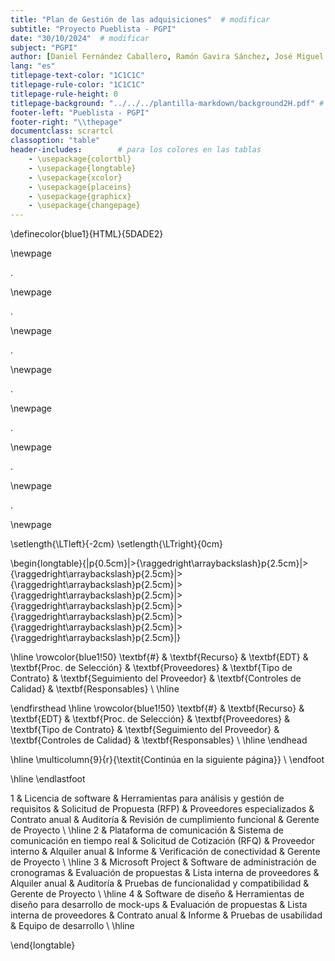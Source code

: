 ```yaml
---
title: "Plan de Gestión de las adquisiciones"  # modificar
subtitle: "Proyecto Pueblista - PGPI"
date: "30/10/2024"  # modificar
subject: "PGPI"
author: [Daniel Fernández Caballero, Ramón Gavira Sánchez, José Miguel Iborra Conejo, Antonio Macías Ferrera, Rafael Pulido Cifuentes]
lang: "es"
titlepage-text-color: "1C1C1C"
titlepage-rule-color: "1C1C1C"
titlepage-rule-height: 0
titlepage-background: "../../../plantilla-markdown/background2H.pdf" # modificar si el doc es horizontal
footer-left: "Pueblista - PGPI"
footer-right: "\\thepage"
documentclass: scrartcl
classoption: "table"        
header-includes:        # para los colores en las tablas
    - \usepackage{colortbl}
    - \usepackage{longtable}
    - \usepackage{xcolor}
    - \usepackage{placeins}
    - \usepackage{graphicx}
    - \usepackage{changepage}
---
```


\definecolor{blue1}{HTML}{5DADE2}


\newpage

.

\newpage

.

\newpage

.

\newpage

.

\newpage

.

\newpage

.

\newpage

.

\newpage


\setlength{\LTleft}{-2cm}
\setlength{\LTright}{0cm}

\begin{longtable}{|p{0.5cm}|>{\raggedright\arraybackslash}p{2.5cm}|>{\raggedright\arraybackslash}p{2.5cm}|>{\raggedright\arraybackslash}p{2.5cm}|>{\raggedright\arraybackslash}p{2.5cm}|>{\raggedright\arraybackslash}p{2.5cm}|>{\raggedright\arraybackslash}p{2.5cm}|>{\raggedright\arraybackslash}p{2.5cm}|>{\raggedright\arraybackslash}p{2.5cm}|}

\hline
\rowcolor{blue1!50}
\textbf{\#} & \textbf{Recurso} & \textbf{EDT} & \textbf{Proc. de Selección} & \textbf{Proveedores} & \textbf{Tipo de Contrato} & \textbf{Seguimiento del Proveedor} & \textbf{Controles de Calidad} & \textbf{Responsables} \\
\hline

\endfirsthead
\hline
\rowcolor{blue1!50}
\textbf{\#} & \textbf{Recurso} & \textbf{EDT} & \textbf{Proc. de Selección} & \textbf{Proveedores} & \textbf{Tipo de Contrato} & \textbf{Seguimiento del Proveedor} & \textbf{Controles de Calidad} & \textbf{Responsables} \\
\hline
\endhead

\hline
\multicolumn{9}{r}{\textit{Continúa en la siguiente página}} \\
\endfoot

\hline
\endlastfoot

1 & Licencia de software & Herramientas para análisis y gestión de requisitos & Solicitud de Propuesta (RFP) & Proveedores especializados & Contrato anual & Auditoría & Revisión de cumplimiento funcional & Gerente de Proyecto \\
\hline
2 & Plataforma de comunicación & Sistema de comunicación en tiempo real & Solicitud de Cotización (RFQ) & Proveedor interno & Alquiler anual & Informe & Verificación de conectividad & Gerente de Proyecto \\
\hline
3 & Microsoft Project & Software de administración de cronogramas & Evaluación de propuestas & Lista interna de proveedores & Alquiler anual & Auditoría & Pruebas de funcionalidad y compatibilidad & Gerente de Proyecto \\
\hline
4 & Software de diseño & Herramientas de diseño para desarrollo de mock-ups & Evaluación de propuestas & Lista interna de proveedores & Contrato anual & Informe & Pruebas de usabilidad & Equipo de desarrollo \\
\hline

\end{longtable}


